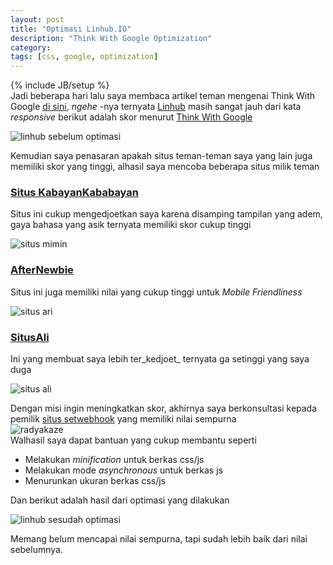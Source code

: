 ```yaml
---
layout: post
title: "Optimasi Linhub.IO"
description: "Think With Google Optimization"
category: 
tags: [css, google, optimization]
---
```

{% include JB/setup %}  
Jadi beberapa hari lalu saya membaca artikel teman mengenai Think With Google [di sini](https://www.afternewbie.com/analisa-kecepatan-website-anda-menggunakan-think-google/), _ngehe_ -nya 
ternyata [Linhub](https://linhub.io) masih sangat jauh dari kata _responsive_ berikut adalah skor menurut [Think With Google](https://testmysite.thinkwithgoogle.com/)  

<img src="{{ site.baseurl }}/img/thinkwithgoogle-linhub.png" class="img-responsive" alt="linhub sebelum optimasi">  

Kemudian saya penasaran apakah situs teman-teman saya yang lain juga memiliki skor yang tinggi, alhasil saya mencoba beberapa situs milik teman  

### [Situs KabayanKababayan](https://rizaumami.github.io)  
Situs ini cukup mengedjoetkan saya karena disamping tampilan yang adem, gaya bahasa yang asik ternyata memiliki skor cukup tinggi  

<img src="{{ site.baseurl }}/img/rizaumami.png" class="img-responsive" alt="situs mimin">  

### [AfterNewbie](https://afternewbie.com)  
Situs ini juga memiliki nilai yang cukup tinggi untuk _Mobile Friendliness_  

<img src="{{ site.baseurl }}/img/afternewbie.png" class="img-responsive" alt="situs ari">  

### [SitusAli](https://situsali.com)  
Ini yang membuat saya lebih ter_kedjoet_ ternyata ga setinggi yang saya duga  

<img src="{{ site.baseurl }}/img/situsali.png" class="img-responsive" alt="situs ali">  

Dengan misi ingin meningkatkan skor, akhirnya saya berkonsultasi kepada pemilik [situs setwebhook](https://setwebhook.ga) yang memiliki nilai sempurna  
<img src="{{ site.baseurl }}/img/setwebhook.png" class="img-responsive" alt="radyakaze">  
Walhasil saya dapat bantuan yang cukup membantu seperti  

- Melakukan _minification_ untuk berkas css/js  
- Melakukan mode _asynchronous_ untuk berkas js  
- Menurunkan ukuran berkas css/js  

Dan berikut adalah hasil dari optimasi yang dilakukan  

<img src="{{ site.baseurl }}/img/linhub-optimized.png" class="img-responsive" alt="linhub sesudah optimasi">  

Memang belum mencapai nilai sempurna, tapi sudah lebih baik dari nilai sebelumnya.